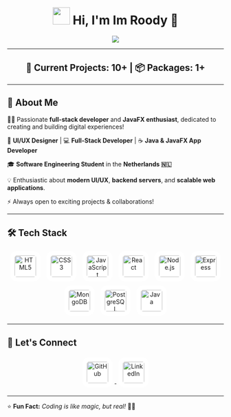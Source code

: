 <!-- Animated Header -->
<h1 align="center">
  <img src="https://media.giphy.com/media/hvRJCLFzcasrR4ia7z/giphy.gif" width="40px"/>
  Hi, I'm <b>Im Roody</b> 🚀
</h1>

<!-- Typing Animation -->
<p align="center">
  <img src="https://readme-typing-svg.herokuapp.com?color=F7A800&size=24&center=true&vCenter=true&width=600&lines=Full-Stack+Developer;Java+FX+%26+Java+Application+Creator;UI/UX+Designer;Backend+Enthusiast;Tech+Lover+%F0%9F%92%BB;Always+Learning+%F0%9F%93%9A" />
</p>

---

<!-- Current Projects Section -->
<h2 align="center">🚧 Current Projects: 10+ | 📦 Packages: 1+</h2>

---

## 🚀 **About Me**

👨‍💻 Passionate **full-stack developer** and **JavaFX enthusiast**, dedicated to creating and building digital experiences!

🎨 **UI/UX Designer** | 💻 **Full-Stack Developer** | ☕ **Java & JavaFX App Developer**

🎓 **Software Engineering Student** in the **Netherlands 🇳🇱**

💡 Enthusiastic about **modern UI/UX**, **backend servers**, and **scalable web applications**.

⚡ Always open to exciting projects & collaborations!

---

## 🛠 **Tech Stack**

<p align="center">
  <!-- HTML5 -->
  <img src="https://cdn.jsdelivr.net/gh/devicons/devicon/icons/html5/html5-original.svg" alt="HTML5" width="50px" style="background-color: white; padding: 10px; border-radius: 15px; margin: 5px;"/>
  <!-- CSS3 -->
  <img src="https://cdn.jsdelivr.net/gh/devicons/devicon/icons/css3/css3-original.svg" alt="CSS3" width="50px" style="background-color: white; padding: 10px; border-radius: 15px; margin: 5px;"/>
  <!-- JavaScript -->
  <img src="https://cdn.jsdelivr.net/gh/devicons/devicon/icons/javascript/javascript-original.svg" alt="JavaScript" width="50px" style="background-color: white; padding: 10px; border-radius: 15px; margin: 5px;"/>
  <!-- React -->
  <img src="https://cdn.jsdelivr.net/gh/devicons/devicon/icons/react/react-original.svg" alt="React" width="50px" style="background-color: white; padding: 10px; border-radius: 15px; margin: 5px;"/>
  <!-- Node.js -->
  <img src="https://cdn.jsdelivr.net/gh/devicons/devicon/icons/nodejs/nodejs-original.svg" alt="Node.js" width="50px" style="background-color: white; padding: 10px; border-radius: 15px; margin: 5px;"/>
  <!-- Express -->
  <img src="https://cdn.jsdelivr.net/gh/devicons/devicon/icons/express/express-original.svg" alt="Express" width="50px" style="background-color: white; padding: 10px; border-radius: 15px; margin: 5px;"/>
  <!-- MongoDB -->
  <img src="https://cdn.jsdelivr.net/gh/devicons/devicon/icons/mongodb/mongodb-original.svg" alt="MongoDB" width="50px" style="background-color: white; padding: 10px; border-radius: 15px; margin: 5px;"/>
  <!-- PostgreSQL -->
  <img src="https://cdn.jsdelivr.net/gh/devicons/devicon/icons/postgresql/postgresql-original.svg" alt="PostgreSQL" width="50px" style="background-color: white; padding: 10px; border-radius: 15px; margin: 5px;"/>
  <!-- Java -->
  <img src="https://cdn.jsdelivr.net/gh/devicons/devicon/icons/java/java-original.svg" alt="Java" width="50px" style="background-color: white; padding: 10px; border-radius: 15px; margin: 5px;"/>
</p>

---

## 🎯 **Let's Connect**

<p align="center">
  <a href="https://github.com/ImRoodyDev">
    <img src="https://cdn.jsdelivr.net/gh/devicons/devicon/icons/github/github-original.svg" alt="GitHub" width="50px" style="background-color: white; padding: 10px; border-radius: 15px; margin: 5px;"/>
  </a>
  <a href="https://linkedin.com/in/roody-alexis-2704">
    <img src="https://cdn.jsdelivr.net/gh/devicons/devicon/icons/linkedin/linkedin-original.svg" alt="LinkedIn" width="50px" style="background-color: white; padding: 10px; border-radius: 15px; margin: 5px;"/>
  </a>
</p>

---

⭐ **Fun Fact:** *Coding is like magic, but real!* 🎩✨
